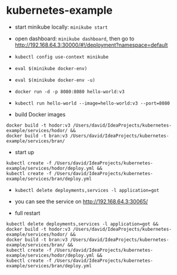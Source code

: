 # kubernetes-example

- start minikube locally: `minikube start`
- open dashboard: `minikube dashboard`, then go to http://192.168.64.3:30000/#!/deployment?namespace=default

- `kubectl config use-context minikube`
- `eval $(minikube docker-env)`
- `eval $(minikube docker-env -u)`
- `docker run -d -p 8080:8080 hello-world:v3`
- `kubectl run hello-world --image=hello-world:v3 --port=8080`

- build Docker images
```
docker build -t hodor:v3 /Users/david/IdeaProjects/kubernetes-example/services/hodor/ &&
docker build -t bran:v3 /Users/david/IdeaProjects/kubernetes-example/services/bran/
```
- start up
```
kubectl create -f /Users/david/IdeaProjects/kubernetes-example/services/hodor/deploy.yml &&
kubectl create -f /Users/david/IdeaProjects/kubernetes-example/services/bran/deploy.yml
```
- `kubectl delete deployments,services -l application=got`

- you can see the service on http://192.168.64.3:30065/

- full restart
```
kubectl delete deployments,services -l application=got &&
docker build -t hodor:v3 /Users/david/IdeaProjects/kubernetes-example/services/hodor/ &&
docker build -t bran:v3 /Users/david/IdeaProjects/kubernetes-example/services/bran/ &&
kubectl create -f /Users/david/IdeaProjects/kubernetes-example/services/hodor/deploy.yml &&
kubectl create -f /Users/david/IdeaProjects/kubernetes-example/services/bran/deploy.yml
```